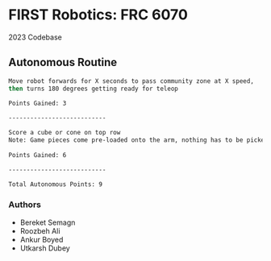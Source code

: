# FIRST Robotics: FRC 6070
2023 Codebase

## Autonomous Routine
```bash
Move robot forwards for X seconds to pass community zone at X speed,
then turns 180 degrees getting ready for teleop

Points Gained: 3
   
---------------------------

Score a cube or cone on top row
Note: Game pieces come pre-loaded onto the arm, nothing has to be picked up
   
Points Gained: 6

---------------------------

Total Autonomous Points: 9
```

### Authors
- Bereket Semagn
- Roozbeh Ali
- Ankur Boyed
- Utkarsh Dubey
